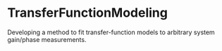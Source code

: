 # TransferFunctionModeling
Developing a method to fit transfer-function models to arbitrary system gain/phase measurements.
